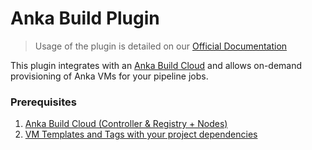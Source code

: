 # Anka Build Plugin

> Usage of the plugin is detailed on our [Official Documentation](https://ankadocs.veertu.com/docs/anka-build-cloud/ci-plugins/jenkins/)

This plugin integrates with an [Anka Build Cloud](https://ankadocs.veertu.com/docs/anka-build-cloud/) and allows on-demand provisioning of Anka VMs for your pipeline jobs.

### Prerequisites

1. [Anka Build Cloud (Controller & Registry + Nodes)](https://ankadocs.veertu.com/docs/anka-build-cloud/overview/)
2. [VM Templates and Tags with your project dependencies](https://ankadocs.veertu.com/docs/getting-started/creating-your-first-vm/)
